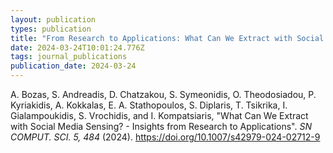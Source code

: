 ```yaml
---
layout: publication
types: publication
title: "From Research to Applications: What Can We Extract with Social Media Sensing?"
date: 2024-03-24T10:01:24.776Z
tags: journal_publications
publication_date: 2024-03-24
---
```

<!--StartFragment-->

A. Bozas, S. Andreadis, D. Chatzakou, S. Symeonidis, O. Theodosiadou, P. Kyriakidis, A. Kokkalas, E. A. Stathopoulos, S. Diplaris, T. Tsikrika, I. Gialampoukidis, S. Vrochidis, and I. Kompatsiaris, "What Can We Extract with Social Media Sensing? - Insights from Research to Applications". *SN COMPUT. SCI. 5, 484* (2024). https://doi.org/10.1007/s42979-024-02712-9

<!--EndFragment-->